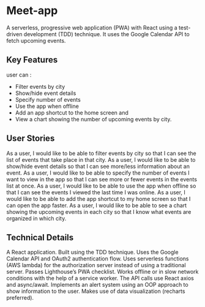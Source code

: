 # Meet-app

A serverless, progressive web application (PWA) with React using a test-driven development (TDD) technique. It uses the Google Calendar API to fetch upcoming events.

## Key Features
  user can : 
 - Filter events by city
 -  Show/hide event details
 - Specify number of events
 - Use the app when offline
 - Add an app shortcut to the home screen and
 - View a chart showing the number of upcoming events by city.

## User Stories

As a user, I would like to be able to filter events by city so that I can see the list of events that take place in that city. As a user, I would like to be able to show/hide event details so that I can see more/less information about an event. As a user, I would like to be able to specify the number of events I want to view in the app so that I can see more or fewer events in the events list at once. As a user, I would like to be able to use the app when offline so that I can see the events I viewed the last time I was online. As a user, I would like to be able to add the app shortcut to my home screen so that I can open the app faster. As a user, I would like to be able to see a chart showing the upcoming events in each city so that I know what events are organized in which city.

## Technical Details

A React application. Built using the TDD technique. Uses the Google Calendar API and OAuth2 authentication flow. Uses serverless functions (AWS lambda) for the authorization server instead of using a traditional server. Passes Lighthouse’s PWA checklist. Works offline or in slow network conditions with the help of a service worker. The API calls use React axios and async/await. Implements an alert system using an OOP approach to show information to the user. Makes use of data visualization (recharts preferred).
